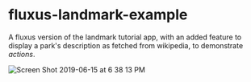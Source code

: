 # fluxus-landmark-example
A fluxus version of the landmark tutorial app, with an added feature to display a park's description as fetched from wikipedia, to demonstrate *actions*.

![Screen Shot 2019-06-15 at 6 38 13 PM](https://user-images.githubusercontent.com/611996/59557329-c0926300-8f9c-11e9-8be4-83b14dd57b48.png)
